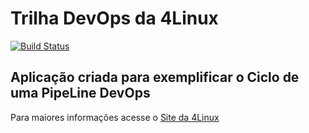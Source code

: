 # Trilha DevOps da 4Linux

<!-- Altere a Flag abaixo com sua URL do Travis -->
[![Build Status](https://travis-ci.org/ricardolima87/simple-unittest.svg?branch=master)](https://travis-ci.org/ricardolima87/simple-unittest)

## Aplicação criada para exemplificar o Ciclo de uma PipeLine DevOps


Para maiores informações acesse o [Site da 4Linux](https://www.4linux.com.br/cursos/devops)
